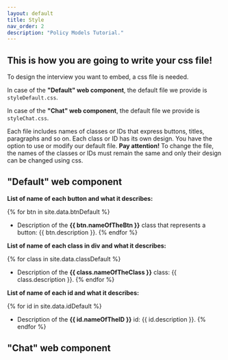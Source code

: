 ```yaml
---
layout: default
title: Style
nav_order: 2
description: "Policy Models Tutorial."
---
```


## This is how you are going to write your css file!

To design the interview you want to embed, a css file is needed. 

In case of the **"Default" web component**, the default file we provide is `styleDefault.css`.

In case of the **"Chat" web component**, the default file we provide is `styleChat.css`.

Each file includes names of classes or IDs that express buttons, titles, paragraphs and so on. Each class or ID has its own design. You have the option to use or modify our default file. 
**Pay attention!** To change the file, the names of the classes or IDs must remain the same and only their design can be changed using css.

## "Default" web component

**List of name of each button and what it describes:**

{% for btn in site.data.btnDefault %}
- Description of the **{{ btn.nameOfTheBtn }}** class that represents a button:
  {{ btn.description }}.
{% endfor %}

**List of name of each class in div and what it describes:**

{% for class in site.data.classDefault %}
- Description of the **{{ class.nameOfTheClass }}** class:
  {{ class.description }}.
{% endfor %}

**List of name of each id and what it describes:**

{% for id in site.data.idDefault %}
- Description of the **{{ id.nameOfTheID }}** id:
  {{ id.description }}.
{% endfor %}

## "Chat" web component

